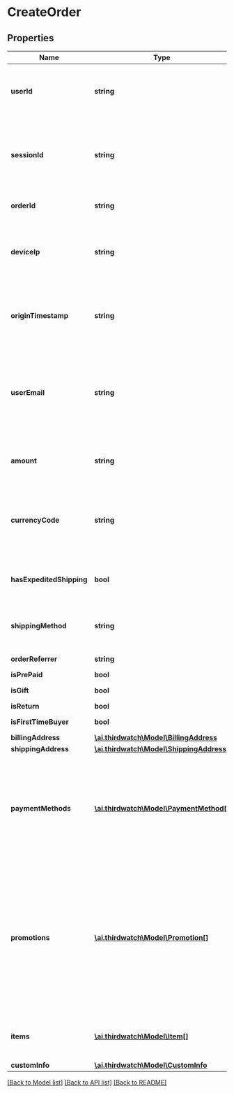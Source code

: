 # CreateOrder

## Properties
Name | Type | Description | Notes
------------ | ------------- | ------------- | -------------
**userId** | **string** | The user&#39;s account ID according to your systems. Note that user IDs are case sensitive. | [optional] 
**sessionId** | **string** | The user&#39;s current session ID, used to tie a user&#39;s action before and after login or account creation. Required if no user_id values is provided. | [optional] 
**orderId** | **string** | The ID for tracking this order in your system. | 
**deviceIp** | **string** | IP address of the request made by the user. Recommended for historical backfills and customers with mobile apps. | [optional] 
**originTimestamp** | **string** | Represents the time the event occured in your system. Send as a UNIX timestamp in milliseconds in string. | [optional] 
**userEmail** | **string** | Email of the user creating this order. Note - If the user&#39;s email is also their account ID in your system, set both the userId and userEmail fields to their email address. | [optional] 
**amount** | **string** | The item unit price in numbers, in the base unit of the currency_code.e.g. \&quot;2500\&quot; | [optional] 
**currencyCode** | **string** | The [ISO-4217](http://en.wikipedia.org/wiki/ISO_4217) currency code for the amount. e.g., USD, INR alternative currencies, like bitcoin or points systems. | [optional] 
**hasExpeditedShipping** | **bool** | Whether the user requested priority/expedited shipping on their order. | [optional] 
**shippingMethod** | **string** | Indicates the method of delivery to the user. e.g. _electronic, _physical | [optional] 
**orderReferrer** | **string** | Referer website or user name. | [optional] 
**isPrePaid** | **bool** | is order is prepaid. | [optional] 
**isGift** | **bool** | Is user chosen gift pack. | [optional] 
**isReturn** | **bool** | Is this return order. | [optional] 
**isFirstTimeBuyer** | **bool** | Is user first time buyer. | [optional] 
**billingAddress** | [**\ai.thirdwatch\Model\BillingAddress**](BillingAddress.md) |  | [optional] 
**shippingAddress** | [**\ai.thirdwatch\Model\ShippingAddress**](ShippingAddress.md) |  | [optional] 
**paymentMethods** | [**\ai.thirdwatch\Model\PaymentMethod[]**](PaymentMethod.md) | The payment information associated with this order. Represented as an array of nested payment_method objects containing payment type, payment gateway, credit card bin, etc. | [optional] 
**promotions** | [**\ai.thirdwatch\Model\Promotion[]**](Promotion.md) | The list of promotions that apply to this order. You can add one or more promotions when creating or updating an order. Represented as a JSON array of promotion objects. You can also separately add promotions to the account via the addPromotion event. | [optional] 
**items** | [**\ai.thirdwatch\Model\Item[]**](Item.md) | The list of items ordered. Represented as a JSON array of item | [optional] 
**customInfo** | [**\ai.thirdwatch\Model\CustomInfo**](CustomInfo.md) |  | [optional] 

[[Back to Model list]](../README.md#documentation-for-models) [[Back to API list]](../README.md#documentation-for-api-endpoints) [[Back to README]](../README.md)


